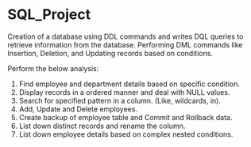 # SQL_Project
Creation of a database using DDL commands and writes DQL queries to retrieve information from the database. Performing DML commands like Insertion, Deletion, and Updating records based on conditions.

Perform the below analysis:

1. Find employee and department details based on specific condition.
2. Display records in a ordered manner and deal with NULL values.
3. Search for specified pattern in a column. (Like, wildcards, in).
4. Add, Update and Delete employees.
5. Create backup of employee table and Commit and Rollback data.
6. List down distinct records and rename the column.
7. List down employee details based on complex nested conditions.
